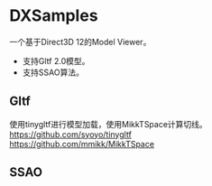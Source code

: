 # DXSamples
一个基于Direct3D 12的Model Viewer。
* 支持Gltf 2.0模型。
* 支持SSAO算法。
## Gltf
使用tinygltf进行模型加载，使用MikkTSpace计算切线。  
<https://github.com/syoyo/tinygltf>  
<https://github.com/mmikk/MikkTSpace>
## SSAO
